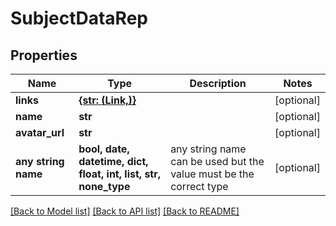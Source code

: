 # SubjectDataRep


## Properties
Name | Type | Description | Notes
------------ | ------------- | ------------- | -------------
**links** | [**{str: (Link,)}**](Link.md) |  | [optional] 
**name** | **str** |  | [optional] 
**avatar_url** | **str** |  | [optional] 
**any string name** | **bool, date, datetime, dict, float, int, list, str, none_type** | any string name can be used but the value must be the correct type | [optional]

[[Back to Model list]](../README.md#documentation-for-models) [[Back to API list]](../README.md#documentation-for-api-endpoints) [[Back to README]](../README.md)


